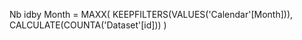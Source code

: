 Nb idby Month = 
MAXX(
	KEEPFILTERS(VALUES('Calendar'[Month])),
	CALCULATE(COUNTA('Dataset'[id]))
)
